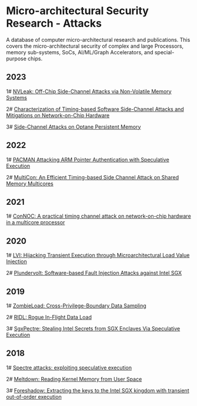 # Micro-architectural Security Research - Attacks
A database of computer micro-architectural research and publications. This covers the micro-architectural security of complex and large Processors, memory sub-systems, SoCs, AI/ML/Graph Accelerators, and special-purpose chips.

## 2023

1# [NVLeak: Off-Chip Side-Channel Attacks via Non-Volatile Memory Systems](https://www.usenix.org/conference/usenixsecurity23/presentation/wangzixuan)

2# [Characterization of Timing-based Software Side-Channel Attacks and Mitigations on Network-on-Chip Hardware](https://dl.acm.org/doi/abs/10.1145/3585519)

3# [Side-Channel Attacks on Optane Persistent Memory](https://www.usenix.org/conference/usenixsecurity23/presentation/liusihang)

## 2022

1# [PACMAN Attacking ARM Pointer Authentication with Speculative Execution](https://pacmanattack.com/)

2# [MultiCon: An Efficient Timing-based Side Channel Attack on Shared Memory Multicores](https://ieeexplore.ieee.org/abstract/document/9978454)

## 2021

1# [ConNOC: A practical timing channel attack on network-on-chip hardware in a multicore processor](https://ieeexplore.ieee.org/abstract/document/9702280)

## 2020

1# [LVI: Hijacking Transient Execution through Microarchitectural Load Value Injection](https://ieeexplore.ieee.org/abstract/document/9152763)

2# [Plundervolt: Software-based Fault Injection Attacks against Intel SGX](https://ieeexplore.ieee.org/abstract/document/9152636)

## 2019

1# [ZombieLoad: Cross-Privilege-Boundary Data Sampling](https://dl.acm.org/doi/abs/10.1145/3319535.3354252)

2# [RIDL: Rogue In-Flight Data Load](https://ieeexplore.ieee.org/abstract/document/8835281)

3# [SgxPectre: Stealing Intel Secrets from SGX Enclaves Via Speculative Execution](https://ieeexplore.ieee.org/abstract/document/8806740)

## 2018

1# [Spectre attacks: exploiting speculative execution](https://meltdownattack.com/)

2# [Meltdown: Reading Kernel Memory from User Space](https://meltdownattack.com/)

3# [Foreshadow: Extracting the keys to the Intel SGX kingdom with transient out-of-order execution](https://www.usenix.org/conference/usenixsecurity18/presentation/bulck)
